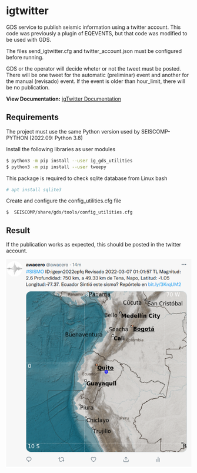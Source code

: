 # igtwitter
GDS service to publish seismic information using a twitter account. This code was previously a plugin of EQEVENTS, but that code was modified to be used with GDS. 

The files send_igtwitter.cfg and twitter_account.json must be configured before running. 

GDS or the operator will decide wheter or not the tweet must be posted. There will be one tweet for the automatic (preliminar) event and another for the manual (revisado) event. If the event is older than hour_limit, there will be no publication. 

**View Documentation:** [igTwitter Documentation](https://awacero.github.io/igtwitter/index.html)

## Requirements

The project must use the same Python version used by SEISCOMP-PYTHON (2022.09: Python 3.8)

Install the following libraries as user modules

``` bash
$ python3 -m pip install --user ig_gds_utilities  
$ python3 -m pip install --user tweepy  
```

This package is required to check sqlite database from Linux bash
``` bash
# apt install sqlite3  
```

Create and configure the config_utilities.cfg file

```
$  SEISCOMP/share/gds/tools/config_utilities.cfg
```


## Result
If the publication works as expected, this should be posted in the twitter account. 

![example tweet of an event](./tweet_example.png)
